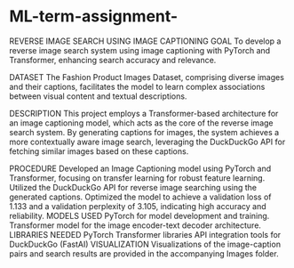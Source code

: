 # ML-term-assignment-
REVERSE IMAGE SEARCH USING IMAGE CAPTIONING
GOAL
To develop a reverse image search system using image captioning with PyTorch and Transformer, enhancing search accuracy and relevance.

DATASET
The Fashion Product Images Dataset, comprising diverse images and their captions, facilitates the model to learn complex associations between visual content and textual descriptions.

DESCRIPTION
This project employs a Transformer-based architecture for an image captioning model, which acts as the core of the reverse image search system. By generating captions for images, the system achieves a more contextually aware image search, leveraging the DuckDuckGo API for fetching similar images based on these captions.

PROCEDURE
Developed an Image Captioning model using PyTorch and Transformer, focusing on transfer learning for robust feature learning.
Utilized the DuckDuckGo API for reverse image searching using the generated captions.
Optimized the model to achieve a validation loss of 1.133 and a validation perplexity of 3.105, indicating high accuracy and reliability.
MODELS USED
PyTorch for model development and training.
Transformer model for the image encoder-text decoder architecture.
LIBRARIES NEEDED
PyTorch
Transformer libraries
API integration tools for DuckDuckGo (FastAI)
VISUALIZATION
Visualizations of the image-caption pairs and search results are provided in the accompanying Images folder.

